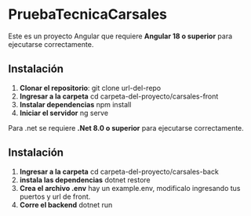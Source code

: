 # PruebaTecnicaCarsales

Este es un proyecto Angular que requiere **Angular 18 o superior** para ejecutarse correctamente.

## Instalación

1. **Clonar el repositorio**:
   git clone url-del-repo
2. **Ingresar a la carpeta**
   cd carpeta-del-proyecto/carsales-front
3. **Instalar dependencias**
    npm install
4. **Iniciar el servidor**
    ng serve

Para .net se requiere **.Net 8.0 o superior** para ejecutarse correctamente.

## Instalación

1. **Ingresar a la carpeta**
   cd carpeta-del-proyecto/carsales-back
2. **instala las dependencias**
   dotnet restore
3. **Crea el archivo .env**
   hay un example.env, modificalo ingresando tus puertos y url de front.
4. **Corre el backend**
   dotnet run